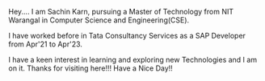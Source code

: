 Hey.... I am Sachin Karn, pursuing a Master of Technology from NIT Warangal in Computer Science and Engineering(CSE).

I have worked before in Tata Consultancy Services as a SAP Developer from Apr'21 to Apr'23.

I have a keen interest in learning and exploring new Technologies and I am on it.
Thanks for visiting here!!!
Have a Nice Day!!
